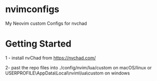 # nvimconfigs
My Neovim custom Configs for nvchad 
# Getting Started
1 - install nvChad from https://nvchad.com/

2- past the repo files into ./config/nvim/lua/custom on macOS/linux or USERPROFILE\AppData\Local\nvim\lua\custom on windows
